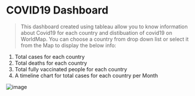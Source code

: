 # COVID19 Dashboard

>This dashboard created using tableau allow you to know information about Covid19 for each country and distibuation of covid19 on WorldMap.
>You can choose a country from drop down list or select it from the Map to display the below info:
  1. Total cases for each country
  2. Total deaths for each country
  3. Total fully vaccinated people for each country
  4. A timeline chart for total cases for each country per Month
  
  
  ![image](https://user-images.githubusercontent.com/107482510/223680477-91112771-6e4f-49ae-a107-c1a6ce20d529.png)
